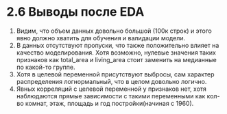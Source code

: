 # 2.6 Выводы после EDA

1. Видим, что объем данных довольно большой (100к строк) и этого явно должно хватить для обучения и валидации модели.
2. В данных отсутствуют пропуски, что также положительно влияет на качество моделирования. Хотя возможно, нулевые значения таких признаков как total_area и living_area стоит заменить на медианные по какой-то группе.
3. Хотя в целевой переменной присутствуют выбросы, сам характер распределения логнормальный, что в целом довольно логично. 
4. Явных корреляций с целевой переменной у признаков нет, хотя наблюдаются прямые зависимости с такими переменными как кол-во комнат, этаж, площадь и год постройки(начиная с 1960).